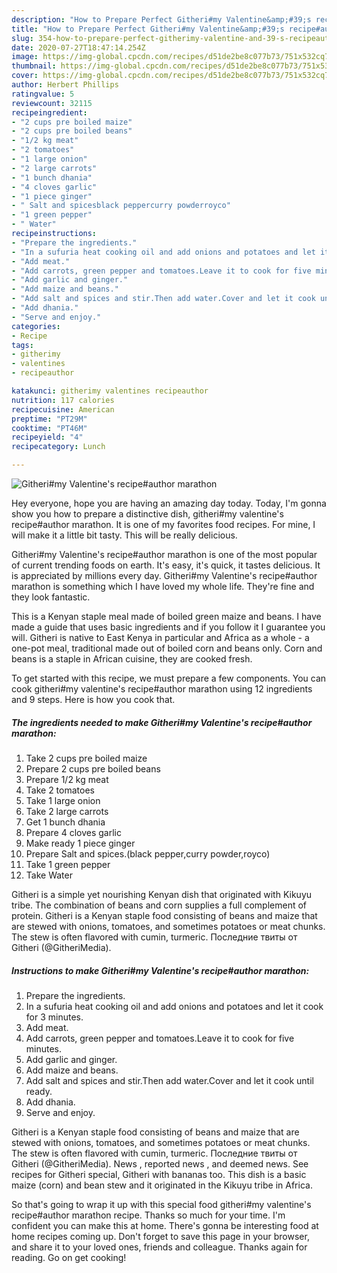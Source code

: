```yaml
---
description: "How to Prepare Perfect Githeri#my Valentine&amp;#39;s recipe#author marathon"
title: "How to Prepare Perfect Githeri#my Valentine&amp;#39;s recipe#author marathon"
slug: 354-how-to-prepare-perfect-githerimy-valentine-and-39-s-recipeauthor-marathon
date: 2020-07-27T18:47:14.254Z
image: https://img-global.cpcdn.com/recipes/d51de2be8c077b73/751x532cq70/githerimy-valentines-recipeauthor-marathon-recipe-main-photo.jpg
thumbnail: https://img-global.cpcdn.com/recipes/d51de2be8c077b73/751x532cq70/githerimy-valentines-recipeauthor-marathon-recipe-main-photo.jpg
cover: https://img-global.cpcdn.com/recipes/d51de2be8c077b73/751x532cq70/githerimy-valentines-recipeauthor-marathon-recipe-main-photo.jpg
author: Herbert Phillips
ratingvalue: 5
reviewcount: 32115
recipeingredient:
- "2 cups pre boiled maize"
- "2 cups pre boiled beans"
- "1/2 kg meat"
- "2 tomatoes"
- "1 large onion"
- "2 large carrots"
- "1 bunch dhania"
- "4 cloves garlic"
- "1 piece ginger"
- " Salt and spicesblack peppercurry powderroyco"
- "1 green pepper"
- " Water"
recipeinstructions:
- "Prepare the ingredients."
- "In a sufuria heat cooking oil and add onions and potatoes and let it cook for 3 minutes."
- "Add meat."
- "Add carrots, green pepper and tomatoes.Leave it to cook for five minutes."
- "Add garlic and ginger."
- "Add maize and beans."
- "Add salt and spices and stir.Then add water.Cover and let it cook until ready."
- "Add dhania."
- "Serve and enjoy."
categories:
- Recipe
tags:
- githerimy
- valentines
- recipeauthor

katakunci: githerimy valentines recipeauthor 
nutrition: 117 calories
recipecuisine: American
preptime: "PT29M"
cooktime: "PT46M"
recipeyield: "4"
recipecategory: Lunch

---
```



![Githeri#my Valentine&#39;s recipe#author marathon](https://img-global.cpcdn.com/recipes/d51de2be8c077b73/751x532cq70/githerimy-valentines-recipeauthor-marathon-recipe-main-photo.jpg)

Hey everyone, hope you are having an amazing day today. Today, I'm gonna show you how to prepare a distinctive dish, githeri#my valentine&#39;s recipe#author marathon. It is one of my favorites food recipes. For mine, I will make it a little bit tasty. This will be really delicious.

Githeri#my Valentine&#39;s recipe#author marathon is one of the most popular of current trending foods on earth. It's easy, it's quick, it tastes delicious. It is appreciated by millions every day. Githeri#my Valentine&#39;s recipe#author marathon is something which I have loved my whole life. They're fine and they look fantastic.

This is a Kenyan staple meal made of boiled green maize and beans. I have made a guide that uses basic ingredients and if you follow it I guarantee you will. Githeri is native to East Kenya in particular and Africa as a whole - a one-pot meal, traditional made out of boiled corn and beans only. Corn and beans is a staple in African cuisine, they are cooked fresh.


To get started with this recipe, we must prepare a few components. You can cook githeri#my valentine&#39;s recipe#author marathon using 12 ingredients and 9 steps. Here is how you cook that.

<!--inarticleads1-->

##### The ingredients needed to make Githeri#my Valentine&#39;s recipe#author marathon:

1. Take 2 cups pre boiled maize
1. Prepare 2 cups pre boiled beans
1. Prepare 1/2 kg meat
1. Take 2 tomatoes
1. Take 1 large onion
1. Take 2 large carrots
1. Get 1 bunch dhania
1. Prepare 4 cloves garlic
1. Make ready 1 piece ginger
1. Prepare  Salt and spices.(black pepper,curry powder,royco)
1. Take 1 green pepper
1. Take  Water


Githeri is a simple yet nourishing Kenyan dish that originated with Kikuyu tribe. The combination of beans and corn supplies a full complement of protein. Githeri is a Kenyan staple food consisting of beans and maize that are stewed with onions, tomatoes, and sometimes potatoes or meat chunks. The stew is often flavored with cumin, turmeric. Последние твиты от Githeri (@GitheriMedia). 

<!--inarticleads2-->

##### Instructions to make Githeri#my Valentine&#39;s recipe#author marathon:

1. Prepare the ingredients.
1. In a sufuria heat cooking oil and add onions and potatoes and let it cook for 3 minutes.
1. Add meat.
1. Add carrots, green pepper and tomatoes.Leave it to cook for five minutes.
1. Add garlic and ginger.
1. Add maize and beans.
1. Add salt and spices and stir.Then add water.Cover and let it cook until ready.
1. Add dhania.
1. Serve and enjoy.


Githeri is a Kenyan staple food consisting of beans and maize that are stewed with onions, tomatoes, and sometimes potatoes or meat chunks. The stew is often flavored with cumin, turmeric. Последние твиты от Githeri (@GitheriMedia). News , reported news , and deemed news. See recipes for Githeri special, Githeri with bananas too. This dish is a basic maize (corn) and bean stew and it originated in the Kikuyu tribe in Africa. 

So that's going to wrap it up with this special food githeri#my valentine&#39;s recipe#author marathon recipe. Thanks so much for your time. I'm confident you can make this at home. There's gonna be interesting food at home recipes coming up. Don't forget to save this page in your browser, and share it to your loved ones, friends and colleague. Thanks again for reading. Go on get cooking!
